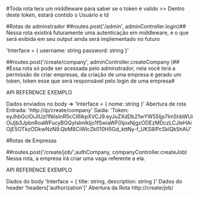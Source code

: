 #Toda rota tera um middleware para saber se o token é valido >> Dentro deste token, estará contido o Usuário e Id

#Rotas de adminstrador ##routes.post('/admin', adminController.login)## Nessa rota existirá futuramente uma autenticação em middleware, e o que será exibida em seu output ainda será implementado no futuro

'Interface = { username: string password: string }'

##routes.post('/create/company', adminController.createCompany )## #Essa rota só pode ser acessada pelo adminstrador, nela você terá a permissão de criar empresas, da criação de uma empresa é gerado um token, token esse que será responsável pelo login de uma empresa#

API REFERENCE EXEMPLO

Dados enviados no body => 'Interface = { nome: string }' Abertura de rota Entrada: 'http://ip/create/company' Saida: 'Token: eyJhbGciOiJIUzI1NiIsInR5cCI6IkpXVCJ9.eyJuZXdDb21wYW55Ijp7Im5hbWUiOiJjb3JpbnRoaWFucyBGQyIsImlkIjo1fSwiaWF0IjoxNjgzODEzMDczLCJleHAiOjE5OTkzODkwNzN9.QbM8CiWlcZk010H5Gd_kttNy-f_UKS8lPcSklQk5hAU'

#Rotas de Empresas

##routes.post('/create/job/',authCompany, companyController.createJob) Nessa rota, a empresa irá criar uma vaga referente a ela.

API REFERENCE EXEMPLO

Dados do body 'Interface = { title: string, description: string }' Dados do header 'headers['authorization']' Abertura da Rota http://create/job/
